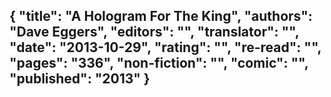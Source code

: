 {
 "title": "A Hologram For The King",
 "authors": "Dave Eggers",
 "editors": "",
 "translator": "",
 "date": "2013-10-29",
 "rating": "",
 "re-read": "",
 "pages": "336",
 "non-fiction": "",
 "comic": "",
 "published": "2013"
}
---

